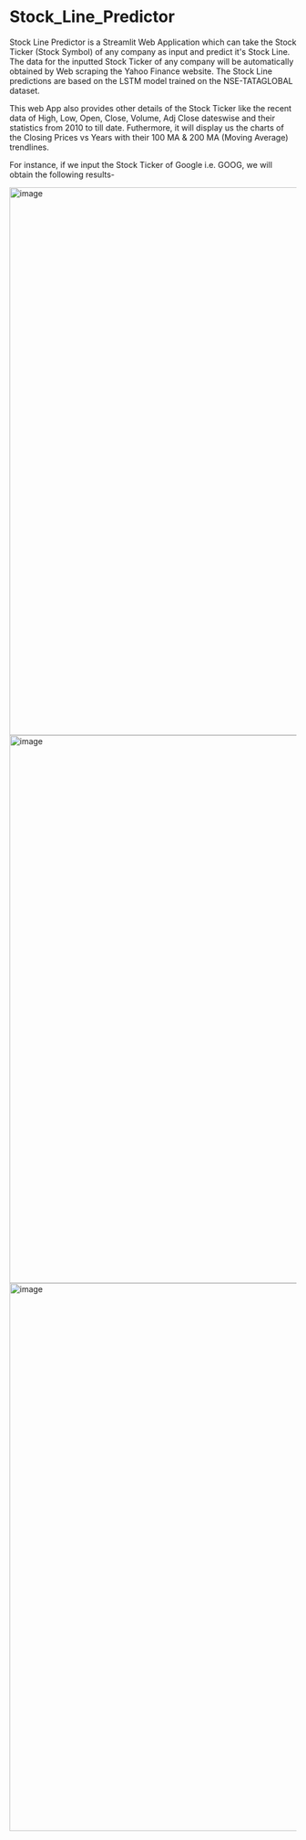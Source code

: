 # Stock_Line_Predictor

Stock Line Predictor is a Streamlit Web Application which can take the Stock Ticker (Stock Symbol) of any company as input and predict it's Stock Line. The data for the inputted Stock Ticker of any company will be automatically obtained by Web scraping the Yahoo Finance website. The Stock Line predictions are based on the LSTM model trained on the NSE-TATAGLOBAL dataset. 

This web App also provides other details of the Stock Ticker like the recent data of High, Low, Open, Close, Volume, Adj Close dateswise and their statistics from 2010 to till date. Futhermore, it will display us the charts of the Closing Prices vs Years with their 100 MA & 200 MA (Moving Average) trendlines. 

For instance, if we input the Stock Ticker of Google i.e. GOOG, we will obtain the following results-

<img width="960" alt="image" src="https://user-images.githubusercontent.com/62761795/147252017-d86131ce-b3dd-4d79-b908-06b8b7a0c3c1.png">

<img width="960" alt="image" src="https://user-images.githubusercontent.com/62761795/147252061-b5e995c4-f7fa-498d-a667-077a77d370b8.png">

<img width="960" alt="image" src="https://user-images.githubusercontent.com/62761795/147252656-d8df0928-c846-4818-be09-d0fb70f46793.png">
